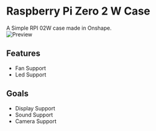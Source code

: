 # Raspberry Pi Zero 2 W Case
A Simple RPI 02W case made in Onshape.
<br>
![Preview](https://raw.githubusercontent.com/Cherrytree56567/RPI-02W-Case/refs/heads/main/Render/preview.gif)

## Features
 - Fan Support
 - Led Support

## Goals
 - Display Support
 - Sound Support
 - Camera Support
